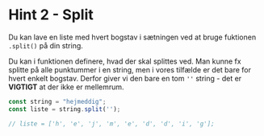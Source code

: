 # Hint 2 - Split

Du kan lave en liste med hvert bogstav i sætningen ved at bruge fuktionen `.split()` på din string. 

Du kan i funktionen definere, hvad der skal splittes ved. Man kunne fx splitte på alle punktummer i en string, men i vores tilfælde er det bare for hvert enkelt bogstav. Derfor giver vi den bare en tom `''` string - det er **VIGTIGT** at der ikke er mellemrum. 

```js
const string = "hejmeddig"; 
const liste = string.split('');

// liste = ['h', 'e', 'j', 'm', 'e', 'd', 'd', 'i', 'g'];
```
